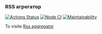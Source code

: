 ### RSS агрегатор

[![Actions Status](https://github.com/Re-Dnor/frontend-project-lvl3/workflows/hexlet-check/badge.svg)](https://github.com/Re-Dnor/frontend-project-lvl3/actions)
[![Node CI](https://github.com/Re-Dnor/frontend-project-lvl3/actions/workflows/node-ci.yml/badge.svg)](https://github.com/Re-Dnor/frontend-project-lvl3/actions/workflows/node-ci.yml)
[![Maintainability](https://api.codeclimate.com/v1/badges/8ae5eeca29b57b7c8318/maintainability)](https://codeclimate.com/github/Re-Dnor/RSS-aggregator/maintainability)

To visite [Rss aggregator](https://rss-aggregator-drab.vercel.app/)
